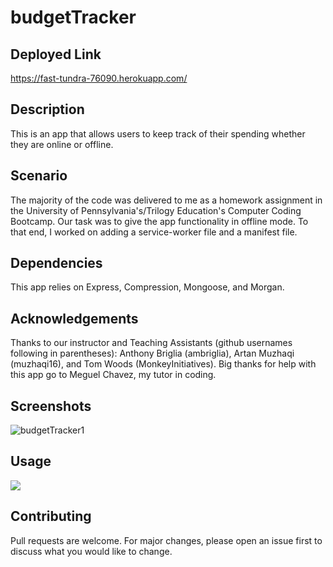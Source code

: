 # budgetTracker

## Deployed Link
https://fast-tundra-76090.herokuapp.com/

## Description
This is an app that allows users to keep track of their spending whether they are online or offline.

## Scenario
The majority of the code was delivered to me as a homework assignment in the University of Pennsylvania's/Trilogy Education's Computer Coding Bootcamp. Our task was to give the app functionality in offline mode. To that end, I worked on adding a service-worker file and a manifest file. 

## Dependencies

This app relies on Express, Compression, Mongoose, and Morgan.

## Acknowledgements
Thanks to our instructor and Teaching Assistants (github usernames following in parentheses): Anthony Briglia (ambriglia), Artan Muzhaqi (muzhaqi16), and Tom Woods (MonkeyInitiatives). Big thanks for help with this app go to Meguel Chavez, my tutor in coding.

## Screenshots

![budgetTracker1](https://user-images.githubusercontent.com/59940368/86605487-c4f93780-bf74-11ea-8b7f-3096c3b25264.png)

## Usage
![](usageGIF.gif)

## Contributing
Pull requests are welcome. For major changes, please open an issue first to discuss what you would like to change. 




